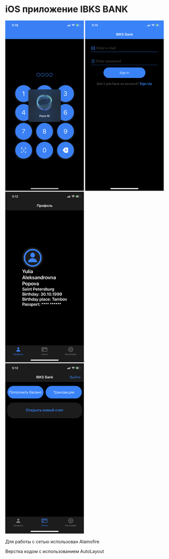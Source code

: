 # iOS приложение IBKS BANK


<img src="docs/local_auth.PNG" width="250">   </img><img src="docs/auth.PNG" width="250"></img>  </img><img src="docs/profile.PNG" width="250"></img>.  </img><img src="docs/accounts.PNG" width="250"></img>

Для работы с сетью использован Alamofire

Верстка кодом с использованием AutoLayout

